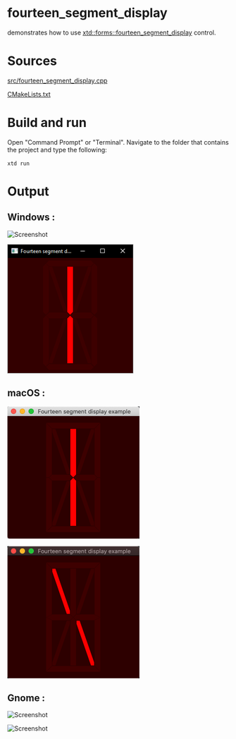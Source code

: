 # fourteen_segment_display

demonstrates how to use [xtd::forms::fourteen_segment_display](../../../src/xtd_forms/include/xtd/forms/fourteen_segment_display.hpp) control.

# Sources

[src/fourteen_segment_display.cpp](src/fourteen_segment_display.cpp)

[CMakeLists.txt](CMakeLists.txt)

# Build and run

Open "Command Prompt" or "Terminal". Navigate to the folder that contains the project and type the following:

```shell
xtd run
```

# Output

## Windows :

![Screenshot](../../../docs/pictures/examples/fourteen_segment_display_w.png)

![Screenshot](../../../docs/pictures/examples/fourteen_segment_display_wd.png)

## macOS :

![Screenshot](../../../docs/pictures/examples/fourteen_segment_display_m.png)

![Screenshot](../../../docs/pictures/examples/fourteen_segment_display_md.png)

## Gnome :

![Screenshot](../../../docs/pictures/examples/fourteen_segment_display_g.png)

![Screenshot](../../../docs/pictures/examples/fourteen_segment_display_gd.png)
